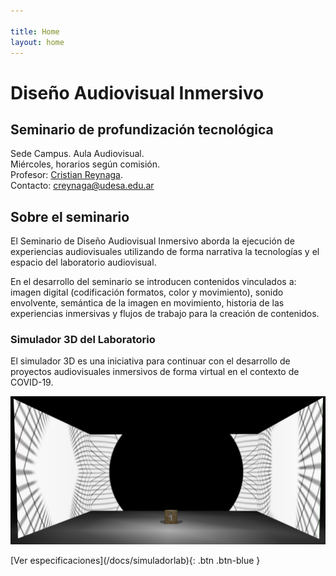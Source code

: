 ```yaml
---

title: Home
layout: home
---
```


# Diseño Audiovisual Inmersivo
## Seminario de profundización tecnológica  

Sede Campus.
Aula Audiovisual.  
Miércoles, horarios según comisión.  
Profesor: [Cristian Reynaga](http://cristianreynaga.com/acercade.html).  
Contacto: creynaga@udesa.edu.ar  

## Sobre el seminario
El Seminario de Diseño Audiovisual Inmersivo aborda la ejecución de experiencias audiovisuales utilizando de forma narrativa la tecnologías y el espacio del laboratorio audiovisual.

En el desarrollo del seminario se introducen contenidos vinculados a: imagen digital (codificación formatos, color y movimiento), sonido envolvente, semántica de la imagen en movimiento, historia de las experiencias inmersivas y flujos de trabajo para la creación de contenidos.


### Simulador 3D del Laboratorio

El simulador 3D es una iniciativa para continuar con el desarrollo de proyectos audiovisuales inmersivos de forma virtual en el contexto de COVID-19.

![alt text](/assets/simuladorlab.jpg "Simulador 3D del laboratorio")

<span class="fs-3">
[Ver especificaciones](/docs/simuladorlab){: .btn .btn-blue }
</span>